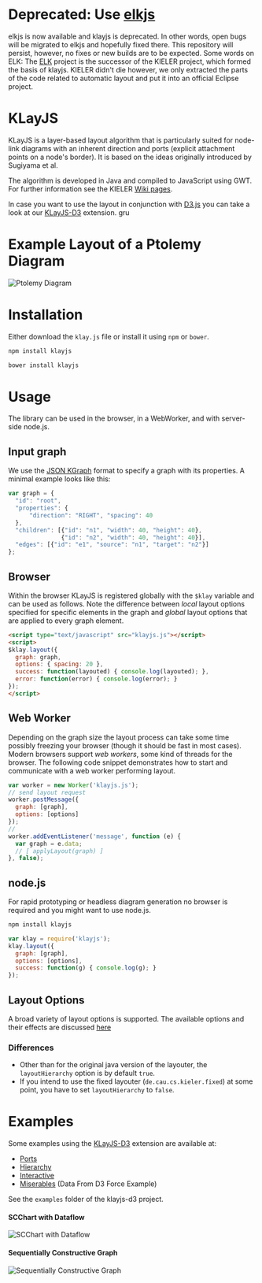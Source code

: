 **Deprecated: Use [elkjs](https://github.com/OpenKieler/elkjs)**
===

elkjs is now available and klayjs is deprecated. In other words, open bugs will be migrated to elkjs and hopefully fixed there. This repository will persist, however, no fixes or new builds are to be expected. 
Some words on ELK: The [ELK](https://github.com/eclipse/elk) project
is the successor of the KIELER project, which formed the basis of klayjs. KIELER didn't die however, 
we only extracted the parts of the code related to automatic layout
and put it into an official Eclipse project.

KLayJS
===

KLayJS is a layer-based layout algorithm that is particularly suited for
node-link diagrams with an inherent direction and ports 
(explicit attachment points on a node's border). It is based on the 
ideas originally introduced by Sugiyama et al. 

The algorithm is developed in Java and compiled to JavaScript using GWT. 
For further information see the KIELER [Wiki pages][wiki-klay]. 

In case you want to use the layout in conjunction with [D3.js][d3js] 
you can take a look at our [KLayJS-D3][klayjs-d3] extension.
gru

Example Layout of a Ptolemy Diagram
===
![Ptolemy Diagram](http://rtsys.informatik.uni-kiel.de/~uru/ptolemy.png)

Installation
===
Either download the `klay.js` file or install it using `npm` or `bower`.
```bash
npm install klayjs
```
```bash
bower install klayjs
```

Usage
===
The library can be used in the browser, in a WebWorker, and with server-side node.js. 

Input graph
---
We use the [JSON KGraph][jsonkgraph] format to specify a graph with its properties. 
A minimal example looks like this:
```js
var graph = {
  "id": "root",
  "properties": {
      "direction": "RIGHT", "spacing": 40
  },
  "children": [{"id": "n1", "width": 40, "height": 40}, 
               {"id": "n2", "width": 40, "height": 40}],
  "edges": [{"id": "e1", "source": "n1", "target": "n2"}]
};
```

Browser
---
Within the browser KLayJS is registered globally with the `$klay` variable 
and can be used as follows. Note the difference between _local_ layout options
specified for specific elements in the graph and _global_ layout options 
that are applied to every graph element.
```html
<script type="text/javascript" src="klayjs.js"></script>
<script>
$klay.layout({
  graph: graph,
  options: { spacing: 20 },
  success: function(layouted) { console.log(layouted); },
  error: function(error) { console.log(error); }
});
</script>
```

Web Worker
---
Depending on the graph size the layout process can take 
some time possibly freezing your browser (though it should be fast 
in most cases). Modern browsers support _web workers_, some kind of
threads for the browser. The following code snippet demonstrates
how to start and communicate with a web worker performing layout.

```js
var worker = new Worker('klayjs.js');
// send layout request
worker.postMessage({
  graph: [graph],
  options: [options]
});
// 
worker.addEventListener('message', function (e) {
  var graph = e.data;
  // [ applyLayout(graph) ]
}, false);
```

node.js
---
For rapid prototyping or headless diagram generation
no browser is required and you might want to use node.js. 

```bash
npm install klayjs
```

```js
var klay = require('klayjs');
klay.layout({
  graph: [graph],
  options: [options],
  success: function(g) { console.log(g); }
});
```

Layout Options
---
A broad variety of layout options is supported. The available options 
and their effects are discussed [here][wiki-layopts]

### Differences
- Other than for the original java version of the layouter, 
  the `layoutHierarchy` option is by default `true`.
- If you intend to use the fixed layouter (`de.cau.cs.kieler.fixed`) at some point, you
  have to set `layoutHierarchy` to `false`.

Examples 
===

Some examples using the [KLayJS-D3][klayjs-d3] extension are available at:
- [Ports](http://kieler.github.io/klayjs-d3/examples/ports/)
- [Hierarchy](http://kieler.github.io/klayjs-d3/examples/hierarchy/)
- [Interactive](http://kieler.github.io/klayjs-d3/examples/interactive/)
- [Miserables](http://kieler.github.io/klayjs-d3/examples/miserables/) (Data From D3 Force Example)

See the `examples` folder of the klayjs-d3 project.

#### SCChart with Dataflow
![SCChart with Dataflow](http://rtsys.informatik.uni-kiel.de/~uru/scchartsdataflow.png)

#### Sequentially Constructive Graph
![Sequentially Constructive Graph](http://rtsys.informatik.uni-kiel.de/~uru/scg.png)

[wiki-klay]: http://rtsys.informatik.uni-kiel.de/confluence/display/KIELER/KLay+Layered
[wiki-layopts]: http://rtsys.informatik.uni-kiel.de/confluence/display/KIELER/KLay+Layered+Layout+Options
[jsonkgraph]: http://rtsys.informatik.uni-kiel.de/confluence/display/KIELER/JSON+Graph+Format
[klayjs-d3]: https://github.com/OpenKieler/klayjs-d3
[d3js]: http://d3js.org/
